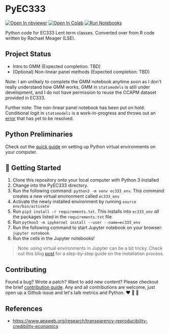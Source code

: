 # PyEC333
[![Open In nbviewer](https://warehouse-camo.ingress.cmh1.psfhosted.org/b76644f44625d8876b279659d108c1e5334fd8b3/68747470733a2f2f696d672e736869656c64732e696f2f62616467652f76696577253230696e2d6e627669657765722d6f72616e6765)](https://nbviewer.jupyter.org/github/topher-lo/PyEC333/tree/main/)
[![Open In Colab](https://colab.research.google.com/assets/colab-badge.svg)](https://colab.research.google.com/github/topher-lo/PyEC333)
[![Run Notebooks](https://github.com/topher-lo/PyEC333/workflows/Run%20Notebooks/badge.svg)](https://github.com/topher-lo/PyEC333/actions)

Python code for EC333 Lent term classes. Converted over from R code written by Rachael Meager (LSE).

## Project Status
- Intro to GMM (Expected completion: TBD)
- (Optional) Non-linear panel methods (Expected completion: TBD)

Note: I am unlikely to complete the GMM notebook anytime soon as I don't really understand how GMM works, GMM in `statsmodels` is still under development, and I do not have permission to reuse the CCAPM dataset provided in EC333.

Further note: The non-linear panel notebook has been put on hold. Conditional logit in `statsmodels` is a work-in-progress
and throws out an [error](https://github.com/statsmodels/statsmodels/issues/5904) that has yet to be resolved.

## Python Preliminaries
Check out the [quick guide](https://github.com/topher-lo/PyEC333/blob/main/PRELIMINARIES.md) on setting up Python virtual environments on your computer.

## :rocket: Getting Started
1. Clone this repository onto your local computer with Python 3 installed
2. Change into the PyEC333 directory.
3. Run the following command: `python3 -m venv ec333_env`. This command creates a new virtual environment called `ec333_env`
5. Activate the newly installed environment by running `source env/bin/activate`
6. Run `pip3 install -r requirements.txt`. This installs into `ec333_env` *all* the packages listed in the `requirements.txt` file
7. Run `python3 -m ipykernel install --user --name=ec333_env`
8. Run the following command to start Jupyter notebook on your browser: `jupyter notebook`
9. Run the cells in the Jupyter notebooks!

> Note: using virtual environments in Jupyter can be a bit tricky. Check out this blog [post](https://janakiev.com/blog/jupyter-virtual-envs/) for a step-by-step guide on the installation process.

## Contributing
Found a bug? Wrote a patch? Want to add new content? Please checkout the brief [contribution guide](https://github.com/topher-lo/PyEC333/blob/main/CONTRIBUTING.md).
Any and all contributions are welcome, just open up a Github issue and let's talk metrics and Python. :heart: :snake: :raised_hands:		

## References
- https://www.aeaweb.org/research/transparency-reproducibility-credibility-economics
